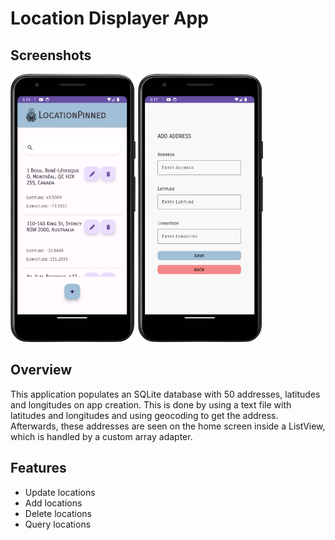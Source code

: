 # Location Displayer App


## Screenshots


<p float="left">
  <img src="screenshots/main-screen.png" width="200" />
  <img src="screenshots/add-location.png" width="200" /> 
</p>



## Overview
This application populates an SQLite database with 50 addresses, latitudes and longitudes on app creation. This is done by using a text file with latitudes and longitudes and using geocoding to get the address. Afterwards, these addresses are seen on the home screen inside a ListView, which is handled by a custom array adapter.

## Features

- Update locations
- Add locations
- Delete locations
- Query locations

